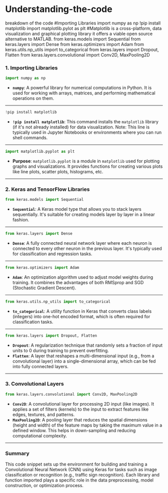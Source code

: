 # Understanding-the-code
breakdown of the code 
#Importing Libraries
import numpy as np
!pip install matplotlib
import matplotlib.pylot as plt                                          #Matplotlib is a cross-platform, data visualization and graphical plotting library it offers a viable open source alternative to MATLAB.
from keras.models import Sequential
from keras.layers import Dense
from keras.optimizers import Adam
from keras.utils.np_utils import to_categorical
from keras.layers import Dropout, Flatten
from keras.layers.convolutional import Conv2D, MaxPooling2D

### 1. **Importing Libraries**
```python
import numpy as np
```
- **`numpy`**: A powerful library for numerical computations in Python. It is used for working with arrays, matrices, and performing mathematical operations on them.

---

```python
!pip install matplotlib
```
- **`!pip install matplotlib`**: This command installs the `matplotlib` library (if it's not already installed) for data visualization. Note: This line is typically used in Jupyter Notebooks or environments where you can run shell commands.

---

```python
import matplotlib.pyplot as plt
```

- **Purpose**: `matplotlib.pyplot` is a module in `matplotlib` used for plotting graphs and visualizations. It provides functions for creating various plots like line plots, scatter plots, histograms, etc.

---

### 2. **Keras and TensorFlow Libraries**
```python
from keras.models import Sequential
```
- **`Sequential`**: A Keras model type that allows you to stack layers sequentially. It's suitable for creating models layer by layer in a linear fashion.

---

```python
from keras.layers import Dense
```
- **`Dense`**: A fully connected neural network layer where each neuron is connected to every other neuron in the previous layer. It's typically used for classification and regression tasks.

---

```python
from keras.optimizers import Adam
```
- **`Adam`**: An optimization algorithm used to adjust model weights during training. It combines the advantages of both RMSprop and SGD (Stochastic Gradient Descent).

---

```python
from keras.utils.np_utils import to_categorical
```
- **`to_categorical`**: A utility function in Keras that converts class labels (integers) into one-hot encoded format, which is often required for classification tasks.

---

```python
from keras.layers import Dropout, Flatten
```
- **`Dropout`**: A regularization technique that randomly sets a fraction of input units to 0 during training to prevent overfitting.
- **`Flatten`**: A layer that reshapes a multi-dimensional input (e.g., from a convolutional layer) into a single-dimensional array, which can be fed into fully connected layers.

---

### 3. **Convolutional Layers**
```python
from keras.layers.convolutional import Conv2D, MaxPooling2D
```
- **`Conv2D`**: A convolutional layer for processing 2D input (like images). It applies a set of filters (kernels) to the input to extract features like edges, textures, and patterns.
- **`MaxPooling2D`**: A pooling layer that reduces the spatial dimensions (height and width) of the feature maps by taking the maximum value in a defined window. This helps in down-sampling and reducing computational complexity.

---

### **Summary**
This code snippet sets up the environment for building and training a Convolutional Neural Network (CNN) using Keras for tasks such as image classification or recognition (e.g., traffic sign recognition). Each library and function imported plays a specific role in the data preprocessing, model construction, or optimization process.



